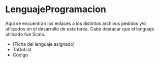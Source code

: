 # LenguajeProgramacion
Aquí se encuentran los enlaces a los distintos archivos pedidos y/o utilizados en el desarrollo de esta tarea. Cabe destacar que el lenguaje utilizado fue Scala.

* [Ficha del lenguaje asignado]
* ToDoList
* Código
